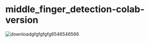 # middle_finger_detection-colab-version


![downloadgfgfgfgfg6546546566](https://user-images.githubusercontent.com/88274599/134629185-84f14ea3-c1ff-4644-aa02-5f3195be2703.png)
